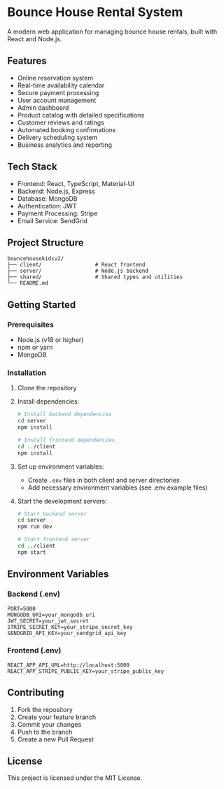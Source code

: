 # Bounce House Rental System

A modern web application for managing bounce house rentals, built with React and Node.js.

## Features

- Online reservation system
- Real-time availability calendar
- Secure payment processing
- User account management
- Admin dashboard
- Product catalog with detailed specifications
- Customer reviews and ratings
- Automated booking confirmations
- Delivery scheduling system
- Business analytics and reporting

## Tech Stack

- Frontend: React, TypeScript, Material-UI
- Backend: Node.js, Express
- Database: MongoDB
- Authentication: JWT
- Payment Processing: Stripe
- Email Service: SendGrid

## Project Structure

```
bouncehousekidsv2/
├── client/                 # React frontend
├── server/                 # Node.js backend
├── shared/                 # Shared types and utilities
└── README.md
```

## Getting Started

### Prerequisites

- Node.js (v18 or higher)
- npm or yarn
- MongoDB

### Installation

1. Clone the repository
2. Install dependencies:
   ```bash
   # Install backend dependencies
   cd server
   npm install

   # Install frontend dependencies
   cd ../client
   npm install
   ```

3. Set up environment variables:
   - Create `.env` files in both client and server directories
   - Add necessary environment variables (see .env.example files)

4. Start the development servers:
   ```bash
   # Start backend server
   cd server
   npm run dev

   # Start frontend server
   cd ../client
   npm start
   ```

## Environment Variables

### Backend (.env)
```
PORT=5000
MONGODB_URI=your_mongodb_uri
JWT_SECRET=your_jwt_secret
STRIPE_SECRET_KEY=your_stripe_secret_key
SENDGRID_API_KEY=your_sendgrid_api_key
```

### Frontend (.env)
```
REACT_APP_API_URL=http://localhost:5000
REACT_APP_STRIPE_PUBLIC_KEY=your_stripe_public_key
```

## Contributing

1. Fork the repository
2. Create your feature branch
3. Commit your changes
4. Push to the branch
5. Create a new Pull Request

## License

This project is licensed under the MIT License. 